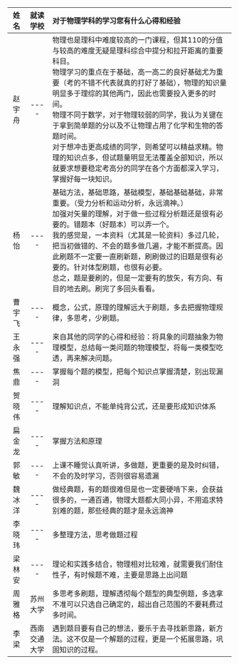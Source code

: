 |  姓名  |就读学校 | 对于物理学科的学习您有什么心得和经验                         |
| :----: |:----: | :----------------------------------------------------------- |
| 赵宇舟 |----| 物理也是理科中难度较高的一门课程，但其110的分值与较高的难度无疑是理科综合中提分和拉开距离的重要科目。   <br />物理学习的重点在于基础，高一高二的良好基础尤为重要（考的不错不代表就真的打好了基础），物理的知识量明显多于理综的其他两门，因此也需要投入更多的时间。   <br />物理不同于数学，对于物理较弱的同学，我认为关键在于拿到简单题的分以及不让物理占用了化学和生物的答题时间。  <br /> 对于想冲击更高成绩的同学，则希望可以精益求精。物理的知识点多，但试题量明显无法覆盖全部知识，所以就要求想要稳定考高分的同学在各个方面都深入学习，掌握好每一块知识。 |
|  杨怡 |----| 基础方法，基础思路，基础模型，基础基础基础，非常重要。（受力分析和运动分析，永远滴神。）   <br />加强对矢量的理解，对于做一些过程分析题还是很有必要的。错题本（好题本）可以弄一个。<br />我的感觉是，一本资料（尤其是一轮资料）多过几轮，把当初做错的、不会的题多做几遍，才能不断提高。因此刷题不一定要一直刷新题，刷刷做过的旧题是很有必要的。针对体型刷题，也很有必要。   <br />总之，题是要刷的，但是一定要有的放矢，有方向、有目的地去刷。刷完了多回头看看。 |
| 曹宇飞 |----| 概念，公式，原理的理解远大于刷题，多去把握物理规律，多思考，少刷题。 |
| 王永强 |----| 来自其他的同学的心得和经验：将具象的问题抽象为物理模型，总结每一类问题的物理模型，将每一类模型吃透，再来解决问题。 |
|  焦鼎 |----| 掌握每个题的模型，把每个知识点掌握清楚，别出现漏洞           |
| 贺晓伟 |----| 理解知识点，不能单纯背公式，还是要形成知识体系               |
| 扁金龙 |----| 掌握方法和原理                                               |
|  郭敏  |----| 上课不睡觉认真听讲，多做题，更重要的是及时纠错，不会的及时学习，否则很容易遗漏 |
| 魏冰洋 |----| 做经典题，有的题很难但是也一定要硬啃下来，会获益很多的，一通百通，物理大题都大同小异，不用追求特别难的题，那些经典的题才是永远滴神 |
| 李晓玮 |----| 多整理方法，思考做题过程                                     |
| 梁林安 |----| 理论和实践多结合，物理相对比较难，就需要我们耐住性子，有时候题不难，主要是思路上出问题 |
| 周雅格 |苏州大学| 多思考多刷题，理解透彻每个题型的典型例题，多选拿不准可以只选自己确定的，超出自己范围的不要耗费过多时间。 |
| 李梁  |西南交通大学 |	遇到题目要有自己的想法，要乐于去寻找新思路，新方法。这不仅是一个解题的过程，更是一个拓展思路，巩固知识的过程。 |
